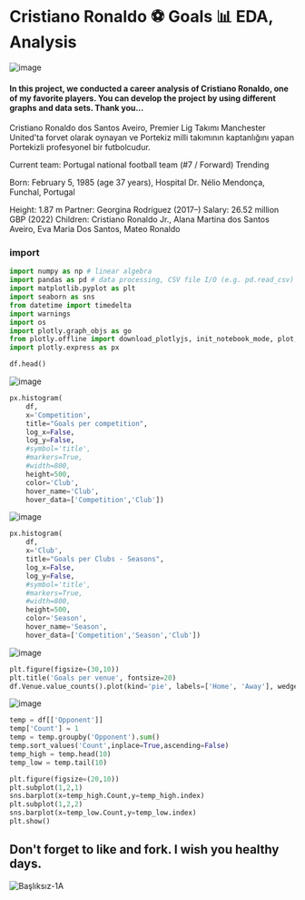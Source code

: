 # Cristiano Ronaldo ⚽ Goals 📊 EDA, Analysis

![image](https://user-images.githubusercontent.com/63750425/197759801-ac8534c3-2b5e-47d5-8ab8-5e35538da58f.png)

#### In this project, we conducted a career analysis of Cristiano Ronaldo, one of my favorite players. You can develop the project by using different graphs and data sets. Thank you... <br>

Cristiano Ronaldo dos Santos Aveiro, Premier Lig Takımı Manchester United'ta forvet olarak oynayan ve Portekiz milli takımının kaptanlığını yapan Portekizli profesyonel bir futbolcudur.

Current team: Portugal national football team (#7 / Forward) Trending

Born: February 5, 1985 (age 37 years), Hospital Dr. Nélio Mendonça, Funchal, Portugal

Height: 1.87 m Partner: Georgina Rodríguez (2017–) Salary: 26.52 million GBP (2022) Children: Cristiano Ronaldo Jr., Alana Martina dos Santos Aveiro, Eva Maria Dos Santos, Mateo Ronaldo


### import
```Python
import numpy as np # linear algebra
import pandas as pd # data processing, CSV file I/O (e.g. pd.read_csv)
import matplotlib.pyplot as plt 
import seaborn as sns
from datetime import timedelta
import warnings
import os
import plotly.graph_objs as go
from plotly.offline import download_plotlyjs, init_notebook_mode, plot, iplot
import plotly.express as px
```

```Python
df.head()
```

![image](https://user-images.githubusercontent.com/63750425/197760450-70046a01-c624-4008-8c49-61d99ccd9961.png)

```Python
px.histogram(
    df,
    x='Competition',
    title="Goals per competition",
    log_x=False,
    log_y=False,
    #symbol='title',
    #markers=True,
    #width=800, 
    height=500,
    color='Club',
    hover_name='Club',
    hover_data=['Competition','Club'])
 ```
 
 ![image](https://user-images.githubusercontent.com/63750425/197760620-9907e40e-84bd-4663-8adb-641e5312ebeb.png)

```Python
px.histogram(
    df,
    x='Club',
    title="Goals per Clubs - Seasons",
    log_x=False,
    log_y=False,
    #symbol='title',
    #markers=True,
    #width=800, 
    height=500,
    color='Season',
    hover_name='Season',
    hover_data=['Competition','Season','Club'])
 ```
 
 ![image](https://user-images.githubusercontent.com/63750425/197760704-f8a7e2d5-f785-4a8a-966c-035c9cad6f79.png)

```Python
plt.figure(figsize=(30,10))
plt.title('Goals per venue', fontsize=20)
df.Venue.value_counts().plot(kind='pie', labels=['Home', 'Away'], wedgeprops=dict(width=.7), autopct='%1.0f%%', startangle= -20,  textprops={'fontsize': 15})
 ```
 
 ![image](https://user-images.githubusercontent.com/63750425/197760794-7c87b35f-7543-4fb1-a641-e747a7abe875.png)

```Python
temp = df[['Opponent']]
temp['Count'] = 1
temp = temp.groupby('Opponent').sum()
temp.sort_values('Count',inplace=True,ascending=False)
temp_high = temp.head(10)
temp_low = temp.tail(10)

plt.figure(figsize=(20,10))
plt.subplot(1,2,1)
sns.barplot(x=temp_high.Count,y=temp_high.index)
plt.subplot(1,2,2)
sns.barplot(x=temp_low.Count,y=temp_low.index)
plt.show()
 ```
 
 ## Don't forget to like and fork. I wish you healthy days.
 
 ![Başlıksız-1A](https://user-images.githubusercontent.com/63750425/197761042-8654b0e6-92a8-41bd-a38d-55ee5f4b3882.png)
